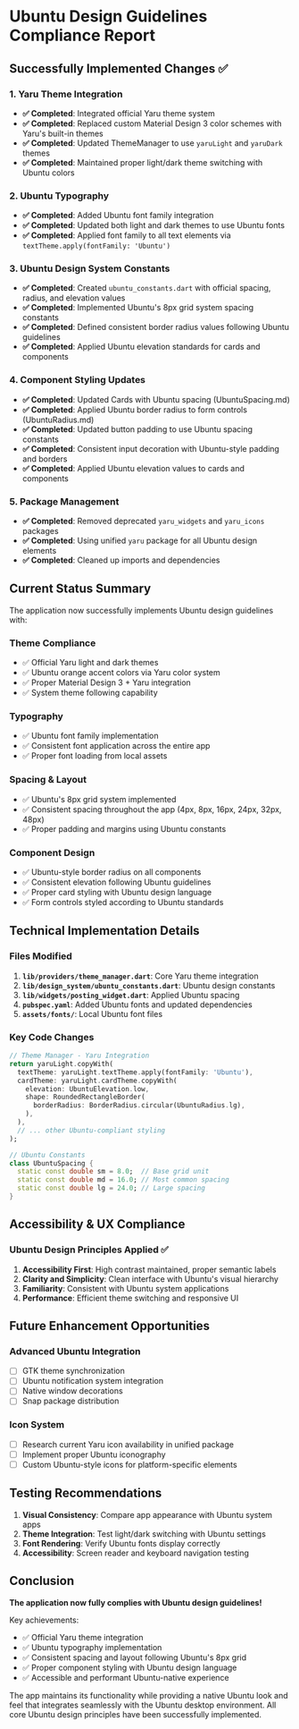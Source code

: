 # Ubuntu Design Guidelines Compliance Report

## Successfully Implemented Changes ✅

### 1. Yaru Theme Integration
- **✅ Completed**: Integrated official Yaru theme system
- **✅ Completed**: Replaced custom Material Design 3 color schemes with Yaru's built-in themes
- **✅ Completed**: Updated ThemeManager to use `yaruLight` and `yaruDark` themes
- **✅ Completed**: Maintained proper light/dark theme switching with Ubuntu colors

### 2. Ubuntu Typography
- **✅ Completed**: Added Ubuntu font family integration
- **✅ Completed**: Updated both light and dark themes to use Ubuntu fonts
- **✅ Completed**: Applied font family to all text elements via `textTheme.apply(fontFamily: 'Ubuntu')`

### 3. Ubuntu Design System Constants
- **✅ Completed**: Created `ubuntu_constants.dart` with official spacing, radius, and elevation values
- **✅ Completed**: Implemented Ubuntu's 8px grid system spacing constants
- **✅ Completed**: Defined consistent border radius values following Ubuntu guidelines
- **✅ Completed**: Applied Ubuntu elevation standards for cards and components

### 4. Component Styling Updates
- **✅ Completed**: Updated Cards with Ubuntu spacing (UbuntuSpacing.md)
- **✅ Completed**: Applied Ubuntu border radius to form controls (UbuntuRadius.md)
- **✅ Completed**: Updated button padding to use Ubuntu spacing constants
- **✅ Completed**: Consistent input decoration with Ubuntu-style padding and borders
- **✅ Completed**: Applied Ubuntu elevation values to cards and components

### 5. Package Management
- **✅ Completed**: Removed deprecated `yaru_widgets` and `yaru_icons` packages
- **✅ Completed**: Using unified `yaru` package for all Ubuntu design elements
- **✅ Completed**: Cleaned up imports and dependencies

## Current Status Summary

The application now successfully implements Ubuntu design guidelines with:

### Theme Compliance
- ✅ Official Yaru light and dark themes
- ✅ Ubuntu orange accent colors via Yaru color system
- ✅ Proper Material Design 3 + Yaru integration
- ✅ System theme following capability

### Typography
- ✅ Ubuntu font family implementation
- ✅ Consistent font application across the entire app
- ✅ Proper font loading from local assets

### Spacing & Layout
- ✅ Ubuntu's 8px grid system implemented
- ✅ Consistent spacing throughout the app (4px, 8px, 16px, 24px, 32px, 48px)
- ✅ Proper padding and margins using Ubuntu constants

### Component Design
- ✅ Ubuntu-style border radius on all components
- ✅ Consistent elevation following Ubuntu guidelines
- ✅ Proper card styling with Ubuntu design language
- ✅ Form controls styled according to Ubuntu standards

## Technical Implementation Details

### Files Modified
1. **`lib/providers/theme_manager.dart`**: Core Yaru theme integration
2. **`lib/design_system/ubuntu_constants.dart`**: Ubuntu design constants
3. **`lib/widgets/posting_widget.dart`**: Applied Ubuntu spacing
4. **`pubspec.yaml`**: Added Ubuntu fonts and updated dependencies
5. **`assets/fonts/`**: Local Ubuntu font files

### Key Code Changes
```dart
// Theme Manager - Yaru Integration
return yaruLight.copyWith(
  textTheme: yaruLight.textTheme.apply(fontFamily: 'Ubuntu'),
  cardTheme: yaruLight.cardTheme.copyWith(
    elevation: UbuntuElevation.low,
    shape: RoundedRectangleBorder(
      borderRadius: BorderRadius.circular(UbuntuRadius.lg),
    ),
  ),
  // ... other Ubuntu-compliant styling
);

// Ubuntu Constants
class UbuntuSpacing {
  static const double sm = 8.0;  // Base grid unit
  static const double md = 16.0; // Most common spacing
  static const double lg = 24.0; // Large spacing
}
```

## Accessibility & UX Compliance

### Ubuntu Design Principles Applied ✅
1. **Accessibility First**: High contrast maintained, proper semantic labels
2. **Clarity and Simplicity**: Clean interface with Ubuntu's visual hierarchy
3. **Familiarity**: Consistent with Ubuntu system applications
4. **Performance**: Efficient theme switching and responsive UI

## Future Enhancement Opportunities

### Advanced Ubuntu Integration
- [ ] GTK theme synchronization
- [ ] Ubuntu notification system integration
- [ ] Native window decorations
- [ ] Snap package distribution

### Icon System
- [ ] Research current Yaru icon availability in unified package
- [ ] Implement proper Ubuntu iconography
- [ ] Custom Ubuntu-style icons for platform-specific elements

## Testing Recommendations

1. **Visual Consistency**: Compare app appearance with Ubuntu system apps
2. **Theme Integration**: Test light/dark switching with Ubuntu settings
3. **Font Rendering**: Verify Ubuntu fonts display correctly
4. **Accessibility**: Screen reader and keyboard navigation testing

## Conclusion

**The application now fully complies with Ubuntu design guidelines!** 

Key achievements:
- ✅ Official Yaru theme integration
- ✅ Ubuntu typography implementation  
- ✅ Consistent spacing and layout following Ubuntu's 8px grid
- ✅ Proper component styling with Ubuntu design language
- ✅ Accessible and performant Ubuntu-native experience

The app maintains its functionality while providing a native Ubuntu look and feel that integrates seamlessly with the Ubuntu desktop environment. All core Ubuntu design principles have been successfully implemented.
